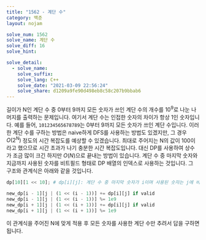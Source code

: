 ```yaml
---
title: "1562 - 계단 수"
category: 백준
layout: nojam

solve_num: 1562
solve_name: 계단 수
solve_diff: 16
solve_hint: 

solve_detail:
  - solve_name:
    solve_suffix:
    solve_lang: C++
    solve_date: "2021-03-09 22:56:24"
    solve_share: d1209a9fe90d498eb8c58c207b9bbab6
---
```


길이가 N인 계단 수 중 0부터 9까지 모든 숫자가 쓰인 계단 수의 개수를 10<sup>9</sup>로 나눈 나머지를 출력하는 문제입니다. 여기서 계단 수는 인접한 숫자의 차이가 항상 1인 숫자입니다. 예를 들어, `101234565678789`는 0부터 9까지 모든 숫자가 쓰인 계단 수입니다. 이러한 계단 수를 구하는 방법은 naive하게 DFS를 사용하는 방법도 있겠지만, 그 경우 $O(2^N)$ 정도의 시간 복잡도를 예상할 수 있겠습니다. 최대로 주어지는 N의 값이 100이라고 했으므로 시간 초과가 나기 충분한 시간 복잡도입니다. 대신 DP를 사용하여 상수가 조금 많이 크긴 하지만 $O(N)$으로 끝내는 방법이 있습니다. 계단 수 중 마지막 숫자와 지금까지 사용된 숫자를 비트필드 형태로 DP 배열의 인덱스로 사용하는 것입니다. 그 구조와 관계식은 아래와 같을 것입니다.

```python
dp[10][1 << 10]; # dp[i][j]: 계단 수 중 마지막 숫자가 i이며 사용된 숫자는 j에 비트필드 형태로 저장

new_dp[i - 1][j | (1 << (i - 1))] += dp[i][j] if valid
new_dp[i - 1][j | (1 << (i - 1))] %= 1e9
new_dp[i + 1][j | (1 << (i + 1))] += dp[i][j] if valid
new_dp[i + 1][j | (1 << (i + 1))] %= 1e9
```

이 관계식을 주어진 N에 맞게 적용 후 모든 숫자를 사용한 계단 수만 추려서 답을 구하면 됩니다.
